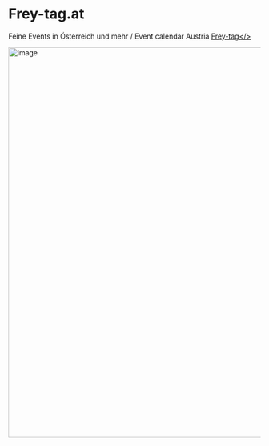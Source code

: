 # Frey-tag.at
Feine Events in Österreich und mehr / Event calendar Austria 
<a href="www.frey-tag.at">Frey-tag</>


<img width="778" alt="image" src="https://user-images.githubusercontent.com/47069147/166067059-a6f39f9c-8f04-4e8f-848b-105709925236.png">
